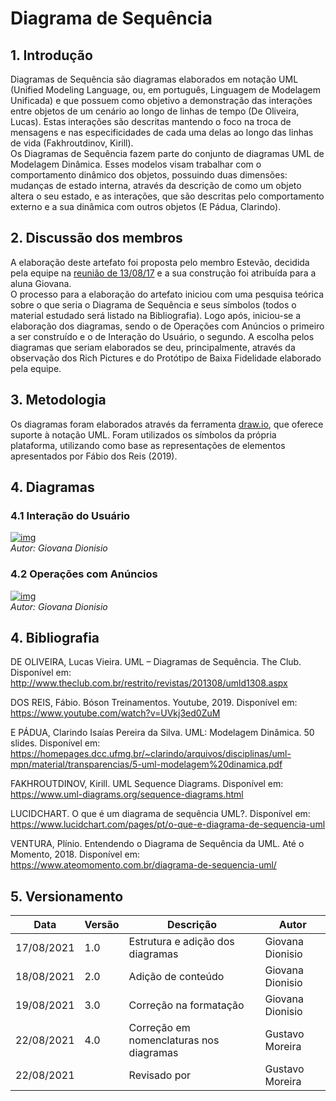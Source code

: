 # Diagrama de Sequência
## 1. Introdução
Diagramas de Sequência são diagramas elaborados em notação UML (Unified Modeling Language, ou, em português, Linguagem de Modelagem Unificada) e que possuem como objetivo a demonstração das interações entre objetos de um cenário ao longo de linhas de tempo (De Oliveira, Lucas). Estas interações são descritas mantendo o foco na troca de mensagens e nas especificidades de cada uma delas ao longo das linhas de vida (Fakhroutdinov, Kirill).   
Os Diagramas de Sequência fazem parte do conjunto de diagramas UML de Modelagem Dinâmica. Esses modelos visam trabalhar com o comportamento dinâmico dos objetos, possuindo duas dimensões: mudanças de estado interna, através da descrição de como um objeto altera o seu estado, e as interações, que são descritas pelo comportamento externo e a sua dinâmica com outros objetos (E Pádua, Clarindo). 

## 2. Discussão dos membros
A elaboração deste artefato foi proposta pelo membro Estevão, decidida pela equipe na [reunião de 13/08/17](https://unbarqdsw2021-1.github.io/2021.1_G04_Cardeal/Atas/13-08-2021/) e a sua construção foi atribuída para a aluna Giovana.   
O processo para a elaboração do artefato iniciou com uma pesquisa teórica sobre o que seria o Diagrama de Sequência e seus símbolos (todos o material estudado será listado na Bibliografia). Logo após, iniciou-se a elaboração dos diagramas, sendo o de Operações com Anúncios o primeiro a ser construído e o de Interação do Usuário, o segundo. A escolha pelos diagramas que seriam elaborados se deu, principalmente, através da observação dos Rich Pictures e do Protótipo de Baixa Fidelidade elaborado pela equipe. 

## 3. Metodologia
Os diagramas foram elaborados através da ferramenta [draw.io](https://app.diagrams.net/), que oferece suporte à notação UML. Foram utilizados os símbolos da própria plataforma, utilizando como base as representações de elementos apresentados por Fábio dos Reis (2019). 

## 4. Diagramas
### 4.1 Interação do Usuário
[![img](https://i.ibb.co/jZfpVgZ/Diagramas-de-Sequ-ncia-Page-2.png)](https://i.ibb.co/jZfpVgZ/Diagramas-de-Sequ-ncia-Page-2.png)  
_Autor: Giovana Dionisio_

### 4.2 Operações com Anúncios
[![img](https://i.ibb.co/qspkrB1/Diagramas-de-Sequ-ncia-Page-1.png)](https://i.ibb.co/qspkrB1/Diagramas-de-Sequ-ncia-Page-1.png)  
_Autor: Giovana Dionisio_

## 4. Bibliografia
DE OLIVEIRA, Lucas Vieira. UML – Diagramas de Sequência. The Club. Disponível em: <http://www.theclub.com.br/restrito/revistas/201308/umld1308.aspx>

DOS REIS, Fábio. Bóson Treinamentos. Youtube, 2019. Disponível em: <https://www.youtube.com/watch?v=UVkj3ed0ZuM>

E PÁDUA, Clarindo Isaías Pereira da Silva. UML: Modelagem Dinâmica. 50 slides. Disponível em: <https://homepages.dcc.ufmg.br/~clarindo/arquivos/disciplinas/uml-mpn/material/transparencias/5-uml-modelagem%20dinamica.pdf>

FAKHROUTDINOV, Kirill. UML Sequence Diagrams. Disponível em: <https://www.uml-diagrams.org/sequence-diagrams.html>

LUCIDCHART. O que é um diagrama de sequência UML?. Disponível em: <https://www.lucidchart.com/pages/pt/o-que-e-diagrama-de-sequencia-uml>

VENTURA, Plínio. Entendendo o Diagrama de Sequência da UML. Até o Momento, 2018. Disponível em: <https://www.ateomomento.com.br/diagrama-de-sequencia-uml/>

## 5. Versionamento
| Data       | Versão | Descrição                                | Autor             |
| ---------- | ------ | ---------------------------------------- | ----------------- |
| 17/08/2021 | 1.0    | Estrutura e adição dos diagramas         | Giovana Dionisio  |
| 18/08/2021 | 2.0    | Adição de conteúdo                       | Giovana Dionisio  |
| 19/08/2021 | 3.0    | Correção na formatação                   | Giovana Dionisio  |
| 22/08/2021 | 4.0    | Correção em nomenclaturas nos diagramas  | Gustavo Moreira   |
| 22/08/2021 |        | Revisado por                             | Gustavo Moreira   |